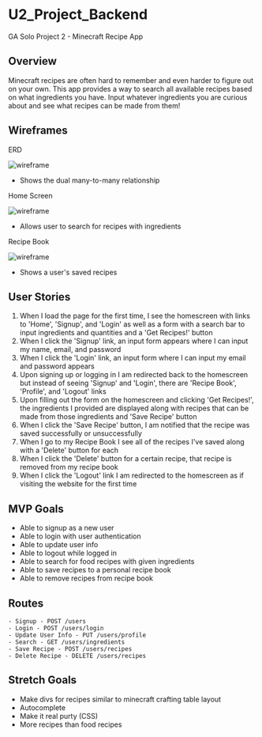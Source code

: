 # U2_Project_Backend
GA Solo Project 2 - Minecraft Recipe App

## Overview
Minecraft recipes are often hard to remember and even harder to figure out on your own. This app provides a way to search all available recipes based on what ingredients you have. Input whatever ingredients you are curious about and see what recipes can be made from them!

## Wireframes
ERD

![wireframe](https://i.imgur.com/sCuVSRA.png)
- Shows the dual many-to-many relationship

Home Screen

![wireframe](https://i.imgur.com/UngJ4LR.png)
- Allows user to search for recipes with ingredients

Recipe Book

![wireframe](https://i.imgur.com/YdBQp37.png?1)
- Shows a user's saved recipes

## User Stories
1. When I load the page for the first time, I see the homescreen with links to 'Home', 'Signup', and 'Login' as well as a form with a search bar to input ingredients and quantities and a 'Get Recipes!' button
2. When I click the 'Signup' link, an input form appears where I can input my name, email, and password
3. When I click the 'Login' link, an input form where I can input my email and password appears
4. Upon signing up or logging in I am redirected back to the homescreen but instead of seeing 'Signup' and 'Login', there are 'Recipe Book', 'Profile', and 'Logout' links
5. Upon filling out the form on the homescreen and clicking 'Get Recipes!', the ingredients I provided are displayed along with recipes that can be made from those ingredients and 'Save Recipe' button
6. When I click the 'Save Recipe' button, I am notified that the recipe was saved successfully or unsuccessfully 
7. When I go to my Recipe Book I see all of the recipes I've saved along with a 'Delete' button for each
8. When I click the 'Delete' button for a certain recipe, that recipe is removed from my recipe book
9. When I click the 'Logout' link I am redirected to the homescreen as if visiting the website for the first time
## MVP Goals
- Able to signup as a new user
- Able to login with user authentication
- Able to update user info
- Able to logout while logged in
- Able to search for food recipes with given ingredients
- Able to save recipes to a personal recipe book
- Able to remove recipes from recipe book
## Routes
    - Signup - POST /users
    - Login - POST /users/login
    - Update User Info - PUT /users/profile
    - Search - GET /users/ingredients
    - Save Recipe - POST /users/recipes
    - Delete Recipe - DELETE /users/recipes
## Stretch Goals
- Make divs for recipes similar to minecraft crafting table layout
- Autocomplete
- Make it real purty (CSS)
- More recipes than food recipes